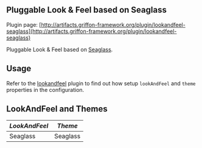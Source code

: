 
Pluggable Look & Feel based on Seaglass
-------------------------------------

Plugin page: [http://artifacts.griffon-framework.org/plugin/lookandfeel-seaglass](http://artifacts.griffon-framework.org/plugin/lookandfeel-seaglass)


Pluggable Look & Feel based on [Seaglass][1].

Usage
-----

Refer to the [lookandfeel][2] plugin to find out how setup `lookAndFeel` and `theme` properties in the configuration.

LookAndFeel and Themes
----------------------
| *LookAndFeel* | *Theme*  |
| ------------- | -------- |
| Seaglass      | Seaglass |

[1]: http://seaglasslaf.sourceforge.net/
[2]: /plugin/lookandfeel

